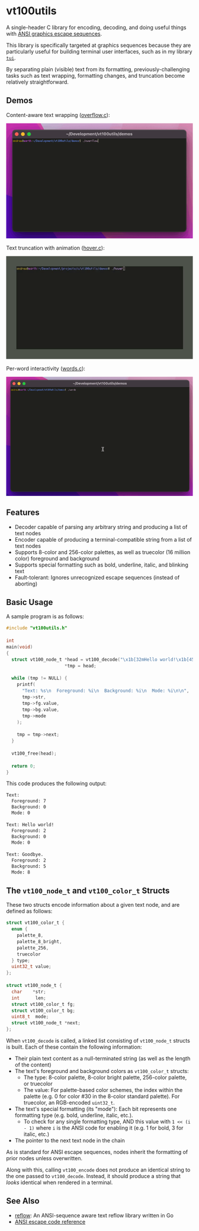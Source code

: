 # vt100utils

A single-header C library for encoding, decoding, and doing useful things with [ANSI graphics escape sequences](https://vt100.net/docs/vt510-rm/SGR.html).

This library is specifically targeted at graphics sequences because they are particularly useful for building terminal user interfaces, such as in my library [`tui`](https://github.com/Cubified/tui).

By separating plain (visible) text from its formatting, previously-challenging tasks such as text wrapping, formatting changes, and truncation become relatively straightforward.

## Demos

Content-aware text wrapping ([overflow.c](https://github.com/Cubified/vt100utils/blob/main/demos/overflow.c)):

![overflow.gif](https://github.com/Cubified/vt100utils/blob/main/gifs/overflow.gif)

Text truncation with animation ([hover.c](https://github.com/Cubified/vt100utils/blob/main/demos/hover.c)):

![hover.gif](https://github.com/Cubified/vt100utils/blob/main/gifs/hover.gif)

Per-word interactivity ([words.c](https://github.com/Cubified/vt100utils/blob/main/demos/words.c)):

![words.gif](https://github.com/Cubified/vt100utils/blob/main/gifs/words.gif)

## Features

- Decoder capable of parsing any arbitrary string and producing a list of text nodes
- Encoder capable of producing a terminal-compatible string from a list of text nodes
- Supports 8-color and 256-color palettes, as well as truecolor (16 million color) foreground and background
- Supports special formatting such as bold, underline, italic, and blinking text
- Fault-tolerant: Ignores unrecognized escape sequences (instead of aborting)

## Basic Usage

A sample program is as follows:

```c
#include "vt100utils.h"

int
main(void)
{
  struct vt100_node_t *head = vt100_decode("\x1b[32mHello world!\x1b[45;4mGoodbye."),
                      *tmp = head;

  while (tmp != NULL) {
    printf(
      "Text: %s\n  Foreground: %i\n  Background: %i\n  Mode: %i\n\n",
      tmp->str,
      tmp->fg.value,
      tmp->bg.value,
      tmp->mode
    );

    tmp = tmp->next;
  }

  vt100_free(head);

  return 0;
}
```

This code produces the following output:

```
Text:
  Foreground: 7
  Background: 0
  Mode: 0

Text: Hello world!
  Foreground: 2
  Background: 0
  Mode: 0

Text: Goodbye.
  Foreground: 2
  Background: 5
  Mode: 8
```

## The `vt100_node_t` and `vt100_color_t` Structs

These two structs encode information about a given text node, and are defined as follows:

```c
struct vt100_color_t {
  enum {
    palette_8,
    palette_8_bright,
    palette_256,
    truecolor
  } type;
  uint32_t value;
};

struct vt100_node_t {
  char    *str;
  int      len;
  struct vt100_color_t fg;
  struct vt100_color_t bg;
  uint8_t  mode;
  struct vt100_node_t *next;
};
```

When `vt100_decode` is called, a linked list consisting of `vt100_node_t` structs is built.  Each of these contain the following information:

- Their plain text content as a null-terminated string (as well as the length of the content)
- The text's foreground and background colors as `vt100_color_t` structs:
   - The type:  8-color palette, 8-color bright palette, 256-color palette, or truecolor
   - The value:  For palette-based color schemes, the index within the palette (e.g. 0 for color #30 in the 8-color standard palette).  For truecolor, an RGB-encoded `uint32_t`.
- The text's special formatting (its "mode"): Each bit represents one formatting type (e.g. bold, underline, italic, etc.).
   - To check for any single formatting type, AND this value with `1 << (i - 1)` where `i` is the ANSI code for enabling it (e.g. 1 for bold, 3 for italic, etc.)
- The pointer to the next text node in the chain

As is standard for ANSI escape sequences, nodes inherit the formatting of prior nodes unless overwritten.

Along with this, calling `vt100_encode` does not produce an identical string to the one passed to `vt100_decode`.  Instead, it should produce a string that _looks_ identical when rendered in a terminal.

## See Also

- [reflow](https://github.com/muesli/reflow):  An ANSI-sequence aware text reflow library written in Go
- [ANSI escape code reference](https://gist.github.com/fnky/458719343aabd01cfb17a3a4f7296797)
